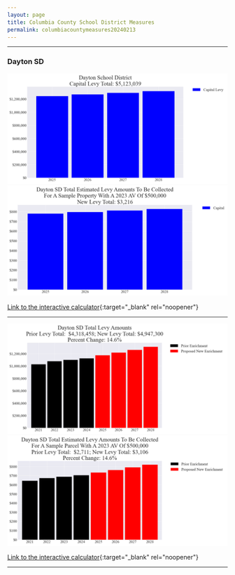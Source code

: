 ```yaml
---
layout: page
title: Columbia County School District Measures
permalink: columbiacountymeasures20240213
---
```


___

### Dayton SD

![Dayton SD capital levy totals chart](pagesManual/LeviesReport/20240213/DaytonCapital.png "Dayton SD capital levy totals chart")
![Dayton SD capital levy example parcel chart](pagesManual/LeviesReport/20240213/DaytonCapitalParcel.png "Dayton SD capital  example parcel chart")

[Link to the interactive calculator](calculator_dayton_capital_20240213_enhanced){:target="_blank" rel="noopener"}

___


![Dayton SD enrichment levy totals chart](pagesManual/LeviesReport/20240213/DaytonEnrichment.png "Dayton SD enrichment levy totals chart")
![Dayton SD enrichment levy example parcel chart](pagesManual/LeviesReport/20240213/DaytonEnrichmentParcel.png "Dayton SD enrichment  example parcel chart")

[Link to the interactive calculator](calculator_dayton_enrichment_20240213_enhanced){:target="_blank" rel="noopener"}

___


